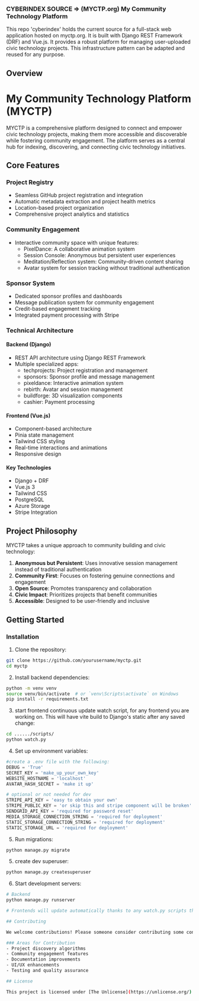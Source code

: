 ### CYBERINDEX SOURCE => (MYCTP.org) My Community Technology Platform

This repo 'cyberindex' holds the current source for a full-stack web application hosted on myctp.org. It is built with Django REST Framework (DRF) and Vue.js. It provides a robust platform for managing user-uploaded civic technology projects. This infrastructure pattern can be adapted and reused for any purpose.

## Overview
# My Community Technology Platform (MYCTP)

MYCTP is a comprehensive platform designed to connect and empower civic technology projects, making them more accessible and discoverable while fostering community engagement. The platform serves as a central hub for indexing, discovering, and connecting civic technology initiatives.

## Core Features

### Project Registry
- Seamless GitHub project registration and integration
- Automatic metadata extraction and project health metrics
- Location-based project organization
- Comprehensive project analytics and statistics

### Community Engagement
- Interactive community space with unique features:
  - PixelDance: A collaborative animation system
  - Session Console: Anonymous but persistent user experiences
  - Meditation/Reflection system: Community-driven content sharing
  - Avatar system for session tracking without traditional authentication

### Sponsor System
- Dedicated sponsor profiles and dashboards
- Message publication system for community engagement
- Credit-based engagement tracking
- Integrated payment processing with Stripe

### Technical Architecture

#### Backend (Django)
- REST API architecture using Django REST Framework
- Multiple specialized apps:
  - techprojects: Project registration and management
  - sponsors: Sponsor profile and message management
  - pixeldance: Interactive animation system
  - rebirth: Avatar and session management
  - buildforge: 3D visualization components
  - cashier: Payment processing

#### Frontend (Vue.js)
- Component-based architecture
- Pinia state management
- Tailwind CSS styling
- Real-time interactions and animations
- Responsive design

#### Key Technologies
- Django + DRF
- Vue.js 3
- Tailwind CSS
- PostgreSQL
- Azure Storage
- Stripe Integration

## Project Philosophy

MYCTP takes a unique approach to community building and civic technology:

1. **Anonymous but Persistent**: Uses innovative session management instead of traditional authentication
2. **Community First**: Focuses on fostering genuine connections and engagement
3. **Open Source**: Promotes transparency and collaboration
4. **Civic Impact**: Prioritizes projects that benefit communities
5. **Accessible**: Designed to be user-friendly and inclusive

## Getting Started

### Installation

1. Clone the repository:
```bash
git clone https://github.com/yourusername/myctp.git
cd myctp
```

2. Install backend dependencies:
```bash
python -m venv venv
source venv/bin/activate  # or `venv\Scripts\activate` on Windows
pip install -r requirements.txt
```

3. start frontend continuous update watch script, for any frontend you are working on. This will have vite build to Django's static after any saved change:
```bash
cd ....../scripts/
python watch.py
```

4. Set up environment variables:
```python
#create a .env file with the following:
DEBUG = 'True'
SECRET_KEY = 'make_up_your_own_key'
WEBSITE_HOSTNAME = 'localhost'
AVATAR_HASH_SECRET = 'make it up'

# optional or not needed for dev
STRIPE_API_KEY = 'easy to obtain your own'
STRIPE_PUBLIC_KEY = 'or skip this and stripe component will be broken'
SENDGRID_API_KEY = 'required for password reset'
MEDIA_STORAGE_CONNECTION_STRING = 'required for deployment'
STATIC_STORAGE_CONNECTION_STRING = 'required for deployment'
STATIC_STORAGE_URL = 'required for deployment'

```

5. Run migrations:
```bash
python manage.py migrate
```

5. create dev superuser:
```bash
python manage.py createsuperuser
```

6. Start development servers:
```bash
# Backend
python manage.py runserver

# Frontends will update automatically thanks to any watch.py scripts that are running. You can develop front and back ends together without hiccups.

## Contributing

We welcome contributions! Please someone consider contributing some contribution guidelines.

### Areas for Contribution
- Project discovery algorithms
- Community engagement features
- Documentation improvements
- UI/UX enhancements
- Testing and quality assurance

## License

This project is licensed under [The Unlicense](https://unlicense.org/).


